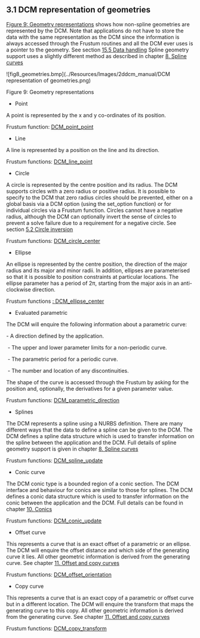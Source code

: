 ## 3.1 DCM representation of geometries

[Figure 9: Geometry representations](#_Ref438009374) shows how non-spline geometries are represented by the DCM. 
Note that applications do not have to store the data with the same representation as the DCM since the information is always accessed through the Frustum routines and all the DCM ever uses is a pointer to the geometry. 
See section [15.5 Data handling](15.5._Data_handling.md)
Spline geometry support uses a slightly different method as described in chapter [8\. Spline curves](8._Spline_curves.md)

![fig8_geometries.bmp](../Resources/Images/2ddcm_manual/DCM representation of geometries.png)

Figure 9: Geometry representations

- Point

A point is represented by the x and y co-ordinates of its position.



Frustum function: [DCM\_point\_point](17.1._Geometry_definition_functions.md)
- Line

A line is represented by a position on the line and its direction.



Frustum functions: [DCM\_line\_point](17.1._Geometry_definition_functions.md)
- Circle

A circle is represented by the centre position and its radius. 
The DCM supports circles with a zero radius or positive radius. 
It is possible to specify to the DCM that zero radius circles should be prevented, either on a global basis via a DCM option (using the set\_option function) or for individual circles via a Frustum function. 
Circles cannot have a negative radius, although the DCM can optionally invert the sense of circles to prevent a solve failure due to a requirement for a negative circle. 
See section [5.2 Circle inversion](5.2._Circle_inversion.md)



Frustum functions: [DCM\_circle\_center](17.1._Geometry_definition_functions.md)
- Ellipse

An ellipse is represented by the centre position, the direction of the major radius and its major and minor radii. 
In addition, ellipses are parameterised so that it is possible to position constraints at particular locations. 
The ellipse parameter has a period of 2π, starting from the major axis in an anti-clockwise direction.



Frustum functions [: DCM\_ellipse\_center](17.1._Geometry_definition_functions.md)
- Evaluated parametric

The DCM will enquire the following information about a parametric curve:

\- A direction defined by the application.

    \- The upper and lower parameter limits for a non-periodic curve.

    \- The parametric period for a periodic curve.

    \- The number and location of any discontinuities.

The shape of the curve is accessed through the Frustum by asking for the position and, optionally, the derivatives for a given parameter value.



Frustum functions: [DCM\_parametric\_direction](17.5._Frustum_functions_for_evaluated_parametrics.md)
- Splines

The DCM represents a spline using a NURBS definition. 
There are many different ways that the data to define a spline can be given to the DCM. 
The DCM defines a spline data structure which is used to transfer information on the spline between the application and the DCM. 
Full details of spline geometry support is given in chapter [8\. Spline curves](8._Spline_curves.md)



Frustum functions: [DCM\_spline\_update](17.4._Functions_for_spline_curves.md)
- Conic curve

The DCM conic type is a bounded region of a conic section. 
The DCM interface and behaviour for conics are similar to those for splines. 
The DCM defines a conic data structure which is used to transfer information on the conic between the application and the DCM. 
Full details can be found in chapter [10\. Conics](10._Conics.md)



Frustum functions: [DCM\_conic\_update](17.7._Frustum_functions_for_conics.md)
- Offset curve

This represents a curve that is an exact offset of a parametric or an ellipse. 
The DCM will enquire the offset distance and which side of the generating curve it lies. 
All other geometric information is derived from the generating curve. 
See chapter [11\. Offset and copy curves](11._Offset_and_copy_curves.md)



Frustum functions: [DCM\_offset\_orientation](17.8._Frustum_functions_for_offset_and_copy_curves.md)
- Copy curve

This represents a curve that is an exact copy of a parametric or offset curve but in a different location. 
The DCM will enquire the transform that maps the generating curve to this copy. 
All other geometric information is derived from the generating curve. 
See chapter [11\. Offset and copy curves](11._Offset_and_copy_curves.md)



Frustum functions: [DCM\_copy\_transform](17.8._Frustum_functions_for_offset_and_copy_curves.md)

